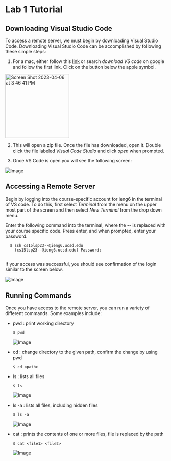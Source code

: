 # Lab 1 Tutorial

## Downloading Visual Studio Code

To access a remote server, we must begin by downloading Visual Studio Code. Downloading Visual Studio Code can be accomplished by following these simple steps:

1. For a mac, either follow this [link](https://code.visualstudio.com/download) or search *download VS code* on google and follow the first link. Click on the button below the apple symbol.

<img width="200" alt="Screen Shot 2023-04-06 at 3 46 41 PM" src="https://user-images.githubusercontent.com/130105980/234123361-542aae7c-0e7d-4006-adb8-a50419d0095f.png">

2. This will open a zip file. Once the file has downloaded, open it. Double click the file labeled *Visual Code Studio* and click *open* when prompted.

3. Once VS Code is open you will see the following screen:

![Image](https://user-images.githubusercontent.com/130105980/230972298-b41c1633-03aa-4f26-b860-7b71f0c9a645.png)

## Accessing a Remote Server 

Begin by logging into the course-specific account for ieng6 in the terminal of VS code. To do this, first select *Terminal* from the menu on the upper most part of the screen and then select *New Terminal* from the drop down menu. 

Enter the following command into the terminal, where the -- is replaced with your course specific code. Press enter, and when prompted, enter your password.

```
  $ ssh cs15lsp23--@ieng6.ucsd.edu
    (cs15lsp23--@ieng6.ucsd.edu) Password:
  
 ```
If your access was successful, you should see confirmation of the login similar to the screen below.

![Image](https://user-images.githubusercontent.com/130105980/230979637-75aab84f-8c48-4def-beb5-d0f7052c2c38.png)

## Running Commands

Once you have access to the remote server, you can run a variety of different commands. Some examples include:
- pwd : print working directory
  ```
  $ pwd
  ``` 
   ![Image](https://user-images.githubusercontent.com/130105980/230988489-1d0ffb08-8c41-419e-bfae-d1f2aa16c78b.png)

  
- cd <path> : change directory to the given path, confirm the change by using pwd
  ```
  $ cd <path>
  ```
  
- ls : lists all files
  ```
  $ ls 
  ```
  ![Image](https://user-images.githubusercontent.com/130105980/234122758-a7dc2402-0007-440c-960e-47194ab414df.png)
  
  
- ls -a : lists all files, including hidden files
  ```
  $ ls -a
  ```
  ![Image](https://user-images.githubusercontent.com/130105980/234122908-da8ba33f-7f1e-4bef-9ed8-153ee65bb0ba.png)
  
  
- cat <file> : prints the contents of one or more files, file is replaced by the path
  ```
  $ cat <file1> <file2>
  ```
  ![Image](https://user-images.githubusercontent.com/130105980/234121945-cb1529a5-358c-4406-85ee-b0a1d4e848de.png)
  
  


